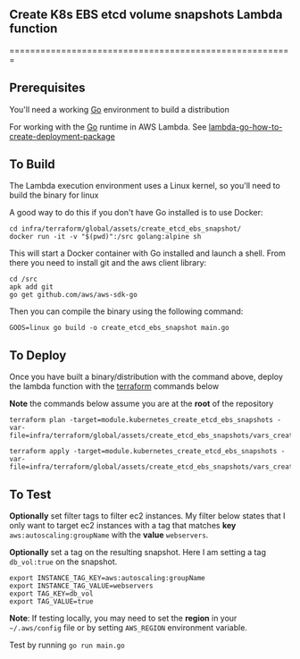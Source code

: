 ## Create K8s EBS etcd volume snapshots Lambda function
=======================================================

Prerequisites
-------------

You'll need a working [Go](www.golang.org/doc/) environment to build a distribution

For working with the [Go](www.golang.org) runtime in AWS Lambda. See [lambda-go-how-to-create-deployment-package](https://docs.aws.amazon.com/lambda/latest/dg/lambda-go-how-to-create-deployment-package.html)

To Build
--------

The Lambda execution environment uses a Linux kernel, so you'll need to build the binary for linux

A good way to do this if you don't have Go installed is to use Docker:
```
cd infra/terraform/global/assets/create_etcd_ebs_snapshot/
docker run -it -v "$(pwd)":/src golang:alpine sh
```
This will start a Docker container with Go installed and launch a shell. From
there you need to install git and the aws client library:
```
cd /src
apk add git
go get github.com/aws/aws-sdk-go
```
Then you can compile the binary using the following command:
```
GOOS=linux go build -o create_etcd_ebs_snapshot main.go
```

To Deploy
---------

Once you have built a binary/distribution with the command above, deploy the lambda function with the [terraform](https://www.terraform.io/) commands below

__Note__ the commands below assume you are at the __root__ of the repository

```
terraform plan -target=module.kubernetes_create_etcd_ebs_snapshots -var-file=infra/terraform/global/assets/create_etcd_ebs_snapshots/vars_create_etcd_ebs_snapshots.tfvars

terraform apply -target=module.kubernetes_create_etcd_ebs_snapshots -var-file=infra/terraform/global/assets/create_etcd_ebs_snapshots/vars_create_etcd_ebs_snapshots.tfvars
```

To Test
-------

__Optionally__ set filter tags to filter ec2 instances.  My filter below states that I only want to target 
ec2 instances with a tag that matches __key__ `aws:autoscaling:groupName` with the __value__ `webservers`.

__Optionally__ set a tag on the resulting snapshot. Here I am setting a tag `db_vol:true` on the snapshot.


```
export INSTANCE_TAG_KEY=aws:autoscaling:groupName
export INSTANCE_TAG_VALUE=webservers
export TAG_KEY=db_vol
export TAG_VALUE=true
```

__Note__: If testing locally, you may need to set the __region__ in your `~/.aws/config` file or by setting 
`AWS_REGION` environment variable.

Test by running
`go run main.go`
